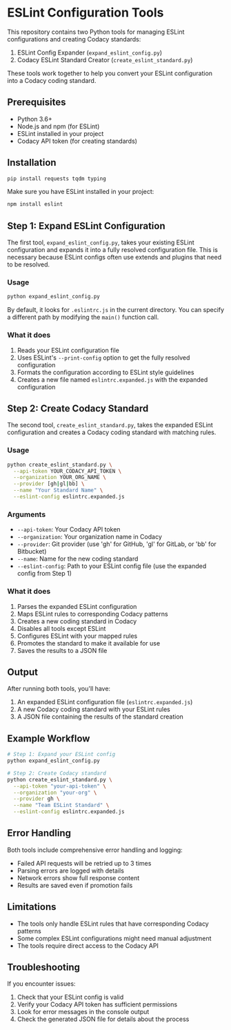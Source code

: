 # ESLint Configuration Tools

This repository contains two Python tools for managing ESLint configurations and creating Codacy standards:

1. ESLint Config Expander (`expand_eslint_config.py`)
2. Codacy ESLint Standard Creator (`create_eslint_standard.py`)

These tools work together to help you convert your ESLint configuration into a Codacy coding standard.

## Prerequisites

- Python 3.6+
- Node.js and npm (for ESLint)
- ESLint installed in your project
- Codacy API token (for creating standards)

## Installation

```bash
pip install requests tqdm typing
```

Make sure you have ESLint installed in your project:
```bash
npm install eslint
```

## Step 1: Expand ESLint Configuration

The first tool, `expand_eslint_config.py`, takes your existing ESLint configuration and expands it into a fully resolved configuration file. This is necessary because ESLint configs often use extends and plugins that need to be resolved.

### Usage

```bash
python expand_eslint_config.py
```

By default, it looks for `.eslintrc.js` in the current directory. You can specify a different path by modifying the `main()` function call.

### What it does

1. Reads your ESLint configuration file
2. Uses ESLint's `--print-config` option to get the fully resolved configuration
3. Formats the configuration according to ESLint style guidelines
4. Creates a new file named `eslintrc.expanded.js` with the expanded configuration

## Step 2: Create Codacy Standard

The second tool, `create_eslint_standard.py`, takes the expanded ESLint configuration and creates a Codacy coding standard with matching rules.

### Usage

```bash
python create_eslint_standard.py \
  --api-token YOUR_CODACY_API_TOKEN \
  --organization YOUR_ORG_NAME \
  --provider [gh|gl|bb] \
  --name "Your Standard Name" \
  --eslint-config eslintrc.expanded.js
```

### Arguments

- `--api-token`: Your Codacy API token
- `--organization`: Your organization name in Codacy
- `--provider`: Git provider (use 'gh' for GitHub, 'gl' for GitLab, or 'bb' for Bitbucket)
- `--name`: Name for the new coding standard
- `--eslint-config`: Path to your ESLint config file (use the expanded config from Step 1)

### What it does

1. Parses the expanded ESLint configuration
2. Maps ESLint rules to corresponding Codacy patterns
3. Creates a new coding standard in Codacy
4. Disables all tools except ESLint
5. Configures ESLint with your mapped rules
6. Promotes the standard to make it available for use
7. Saves the results to a JSON file

## Output

After running both tools, you'll have:
1. An expanded ESLint configuration file (`eslintrc.expanded.js`)
2. A new Codacy coding standard with your ESLint rules
3. A JSON file containing the results of the standard creation

## Example Workflow

```bash
# Step 1: Expand your ESLint config
python expand_eslint_config.py

# Step 2: Create Codacy standard
python create_eslint_standard.py \
  --api-token "your-api-token" \
  --organization "your-org" \
  --provider gh \
  --name "Team ESLint Standard" \
  --eslint-config eslintrc.expanded.js
```

## Error Handling

Both tools include comprehensive error handling and logging:
- Failed API requests will be retried up to 3 times
- Parsing errors are logged with details
- Network errors show full response content
- Results are saved even if promotion fails

## Limitations

- The tools only handle ESLint rules that have corresponding Codacy patterns
- Some complex ESLint configurations might need manual adjustment
- The tools require direct access to the Codacy API

## Troubleshooting

If you encounter issues:
1. Check that your ESLint config is valid
2. Verify your Codacy API token has sufficient permissions
3. Look for error messages in the console output
4. Check the generated JSON file for details about the process